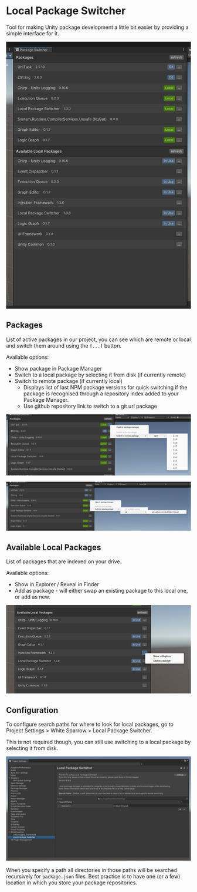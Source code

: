 # Local Package Switcher
Tool for making Unity package development a little bit easier by providing a simple interface for it.

![Local Package Switcher Window](Docs/screenshot-window.png)

## Packages
List of active packages in our project, you can see which are remote or local and switch them around using the `[...]` button.

Available options:
- Show package in Package Manager
- Switch to a local package by selecting it from disk (if currently remote)
- Switch to remote package (if currently local)
  - Displays list of last NPM package versions for quick switching if the package is recognised through a repository index added to your Package Manager.
  - Use github repository link to switch to a git url package

![Npm Options](Docs/screenshot-remote-npm.png)

![Git Options](Docs/screenshot-remote-git.png)

## Available Local Packages
List of packages that are indexed on your drive.

Available options:
- Show in Explorer / Reveal in Finder
- Add as package - will either swap an existing package to this local one, or add as new.

![Local Options](Docs/screenshot-local-options.png)

## Configuration
To configure search paths for where to look for local packages, go to Project Settings > White Sparrow > Local Package Switcher.

This is not required though, you can still use switching to a local package by selecting it from disk.

![Settings](Docs/screenshot-settings.png)

When you specify a path all directories in those paths will be searched recursively for `package.json` files. Best practice is to have one (or a few) location in which you store your package repositories.

